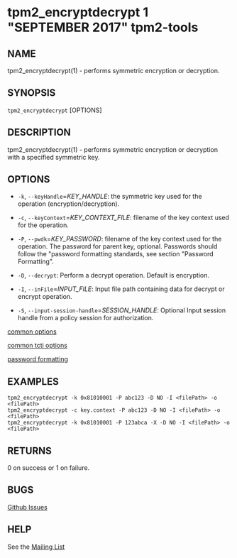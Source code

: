 tpm2_encryptdecrypt 1 "SEPTEMBER 2017" tpm2-tools
==================================================

NAME
----

tpm2_encryptdecrypt(1) - performs symmetric encryption or decryption.

SYNOPSIS
--------

`tpm2_encryptdecrypt` [OPTIONS]

DESCRIPTION
-----------

tpm2_encryptdecrypt(1) - performs symmetric encryption or decryption with a
specified symmetric key.

OPTIONS
-------

  * `-k`, `--keyHandle`=_KEY\_HANDLE_:
    the symmetric key used for the operation (encryption/decryption).

  * `-c`, `--keyContext`=_KEY\_CONTEXT\_FILE_:
    filename of the key context used for the  operation.

  * `-P`, `--pwdk`=_KEY\_PASSWORD_:
    filename of the key context used for the  operation.
    The password for parent key, optional. Passwords should follow the
    "password formatting standards, see section "Password Formatting".

  * `-D`, `--decrypt`:
    Perform a decrypt operation. Default is encryption.

  * `-I`, `--inFile`=_INPUT\_FILE_:
    Input file path containing data for decrypt or encrypt operation.

  * `-S`, `--input-session-handle`=_SESSION\_HANDLE_:
    Optional Input session handle from a policy session for authorization.

[common options](common/options.md)

[common tcti options](common/tcti.md)

[password formatting](common/password.md)

EXAMPLES
--------
```
tpm2_encryptdecrypt -k 0x81010001 -P abc123 -D NO -I <filePath> -o <filePath>
tpm2_encryptdecrypt -c key.context -P abc123 -D NO -I <filePath> -o <filePath>
tpm2_encryptdecrypt -k 0x81010001 -P 123abca -X -D NO -I <filePath> -o <filePath>
```

RETURNS
-------
0 on success or 1 on failure.

BUGS
----
[Github Issues](https://github.com/01org/tpm2-tools/issues)

HELP
----
See the [Mailing List](https://lists.01.org/mailman/listinfo/tpm2)

